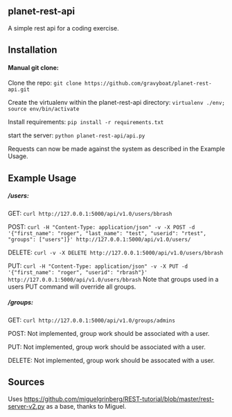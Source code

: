 ## planet-rest-api

A simple rest api for a coding exercise.

## Installation

#### Manual git clone:

Clone the repo: `git clone https://github.com/gravyboat/planet-rest-api.git`

Create the virtualenv within the planet-rest-api directory: `virtualenv ./env; source env/bin/activate`

Install requirements: `pip install -r requirements.txt`

start the server: `python planet-rest-api/api.py`

Requests can now be made against the system as described in the Example Usage.

## Example Usage

##### /users:

GET: `curl http://127.0.0.1:5000/api/v1.0/users/bbrash`

POST: `curl -H "Content-Type: application/json" -v -X POST -d '{"first_name": "roger", "last_name": "test", "userid": "rtest", "groups": ["users"]}' http://127.0.0.1:5000/api/v1.0/users/`

DELETE: `curl -v -X DELETE http://127.0.0.1:5000/api/v1.0/users/bbrash`

PUT: `curl -H "Content-Type: application/json" -v -X PUT -d '{"first_name": "roger", "userid": "rbrash"}' http://127.0.0.1:5000/api/v1.0/users/bbrash`
Note that groups used in a users PUT command will override all groups.


##### /groups:

GET: `curl http://127.0.0.1:5000/api/v1.0/groups/admins`

POST: Not implemented, group work should be associated with a user.

PUT: Not implemented, group work should be associated with a user.

DELETE: Not implemented, group work should be assocated with a user.

## Sources

Uses https://github.com/miguelgrinberg/REST-tutorial/blob/master/rest-server-v2.py
as a base, thanks to Miguel.
